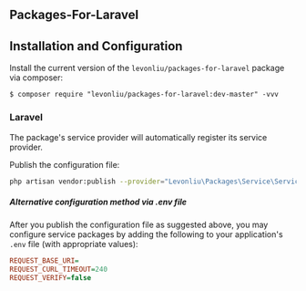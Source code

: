 ## Packages-For-Laravel

## Installation and Configuration

Install the current version of the `levonliu/packages-for-laravel` package via composer:
```shell
$ composer require "levonliu/packages-for-laravel:dev-master" -vvv
```
### Laravel
The package's service provider will automatically register its service provider.

Publish the configuration file:
```sh
php artisan vendor:publish --provider="Levonliu\Packages\Service\ServiceProvider" 
```

##### Alternative configuration method via .env file

After you publish the configuration file as suggested above, you may configure service packages
by adding the following to your application's `.env` file (with appropriate values):
  
```ini
REQUEST_BASE_URI=
REQUEST_CURL_TIMEOUT=240
REQUEST_VERIFY=false
```
